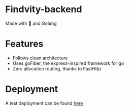 # Findvity-backend

Made with :hammer: and Golang

# Features

- Follows clean architecture
- Uses goFiber, the express-inspired framework for go
- Zero allocation routing, thanks to FastHttp

# Deployment

A test deployment can be found [here](https://findvity-backend.herokuapp.com)
